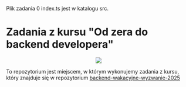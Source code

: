 Plik zadania 0 index.ts jest w katalogu src.


# Zadania z kursu "Od zera do backend developera"

<p align="center">
  <img src="https://github.com/user-attachments/assets/7c32ec09-c2ac-4961-82e6-a98f04220510"/>
</p>

To repozytorium jest miejscem, w którym wykonujemy zadania z kursu, który znajduje się w repozytorium [backend-wakacyjne-wyzwanie-2025](https://github.com/Solvro/backend-wakacyjne-wyzwanie-2025)
